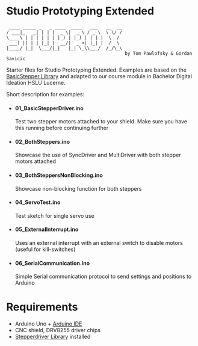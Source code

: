 # Studio Prototyping Extended

```
 ____ _____ _   _ ____  ____   ___   __  __
/ ___|_   _| | | |  _ \|  _ \ / _ \  \ \/ /
\___ \ | | | | | | |_) | |_) | | | |  \  /
 ___) || | | |_| |  __/|  _ <| |_| |  /  \
|____/ |_|  \___/|_|   |_| \_\\___/  /_/\_\                  
                                            by Tom Pawlofsky & Gordan Savicic
```

Starter files for Studio Prototyping Extended. Examples are based on the [BasicStepper Library](https://github.com/laurb9/StepperDriver) and adapted to our course module in Bachelor Digital Ideation HSLU Lucerne.

Short description for examples:

 - #### 01_BasicStepperDriver.ino
    Test two stepper motors attached to your shield. Make sure you have this running before continuing further
 - #### 02_BothSteppers.ino
    Showcase the use of SyncDriver and MultiDriver with both stepper motors attached
 - #### 03_BothSteppersNonBlocking.ino
    Showcase non-blocking function for both steppers
 - #### 04_ServoTest.ino
    Test sketch for single servo use
 - #### 05_ExternalInterrupt.ino
    Uses an external interrupt with an external switch to disable motors (useful for kill-switches)
 - #### 06_SerialCommunication.ino 
    Simple Serial communication protocol to send settings and positions to Arduino
    

# Requirements
  - Arduino Uno + [Arduino IDE](https://www.arduino.cc/en/software/)
  - CNC shield, DRV8255 driver chips
  - [Stepperdriver Library](https://github.com/laurb9/StepperDriver) installed
